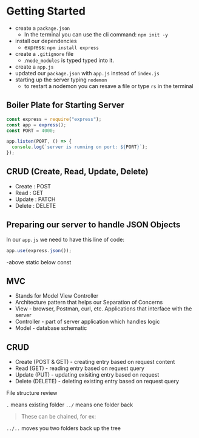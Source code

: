 # Getting Started

- create a `package.json`
  - In the terminal you can use the cli command: `npm init -y`
- install our dependencies
  - express: `npm install express`
- create a `.gitignore` file
  - `/node_modules` is typed typed into it.
- create a `app.js`
- updated our `package.json` with `app.js` instead of `index.js`
- starting up the server typing `nodemon`
  - to restart a nodemon you can resave a file or type `rs` in the terminal

## Boiler Plate for Starting Server

```js
const express = require("express");
const app = express();
const PORT = 4000;

app.listen(PORT, () => {
  console.log(`server is running on port: ${PORT}`);
});
```

## CRUD (Create, Read, Update, Delete)

- Create : POST
- Read : GET
- Update : PATCH
- Delete : DELETE

## Preparing our server to handle JSON Objects

In our `app.js` we need to have this line of code:

```js
app.use(express.json());
```
-above static below const

## MVC

- Stands for Model View Controller
- Architecture pattern that helps our Separation of Concerns
- View - browser, Postman, curl, etc. Applications that interface with the server
- Controller - part of server application which handles logic
- Model - database schematic

## CRUD

- Create (POST & GET) - creating entry based on request content
- Read (GET) - reading entry based on request query
- Update (PUT) - updating exisiting entry based on request
- Delete (DELETE) - deleting existing entry based on request query

File structure review

``` . ``` means existing folder
``` ../ ``` means one folder back

> These can be chained, for ex:

``` ../.. ``` moves you two folders back up the tree